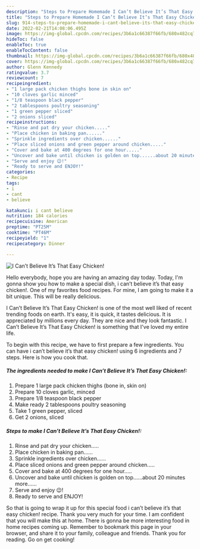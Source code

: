 ```yaml
---
description: "Steps to Prepare Homemade I Can’t Believe It’s That Easy Chicken!"
title: "Steps to Prepare Homemade I Can’t Believe It’s That Easy Chicken!"
slug: 914-steps-to-prepare-homemade-i-cant-believe-its-that-easy-chicken
date: 2022-02-21T14:08:06.495Z
image: https://img-global.cpcdn.com/recipes/3b6a1c66387f66fb/680x482cq70/i-cant-believe-its-that-easy-chicken-recipe-main-photo.jpg
hideToc: false
enableToc: true
enableTocContent: false
thumbnail: https://img-global.cpcdn.com/recipes/3b6a1c66387f66fb/680x482cq70/i-cant-believe-its-that-easy-chicken-recipe-main-photo.jpg
cover: https://img-global.cpcdn.com/recipes/3b6a1c66387f66fb/680x482cq70/i-cant-believe-its-that-easy-chicken-recipe-main-photo.jpg
author: Glenn Kennedy
ratingvalue: 3.7
reviewcount: 7
recipeingredient:
- "1 large pack chicken thighs bone in skin on"
- "10 cloves garlic minced"
- "1/8 teaspoon black pepper"
- "2 tablespoons poultry seasoning"
- "1 green pepper sliced"
- "2 onions sliced"
recipeinstructions:
- "Rinse and pat dry your chicken....."
- "Place chicken in baking pan......"
- "Sprinkle ingredients over chicken......"
- "Place sliced onions and green pepper around chicken....."
- "Cover and bake at 400 degrees for one hour....."
- "Uncover and bake until chicken is golden on top......about 20 minutes more......"
- "Serve and enjoy 😉!"
- "Ready to serve and ENJOY!"
categories:
- Recipe
tags:
- i
- cant
- believe

katakunci: i cant believe 
nutrition: 184 calories
recipecuisine: American
preptime: "PT25M"
cooktime: "PT46M"
recipeyield: "1"
recipecategory: Dinner

---
```



![I Can’t Believe It’s That Easy Chicken!](https://img-global.cpcdn.com/recipes/3b6a1c66387f66fb/680x482cq70/i-cant-believe-its-that-easy-chicken-recipe-main-photo.jpg)

Hello everybody, hope you are having an amazing day today. Today, I'm gonna show you how to make a special dish, i can’t believe it’s that easy chicken!. One of my favorites food recipes. For mine, I am going to make it a bit unique. This will be really delicious.



I Can’t Believe It’s That Easy Chicken! is one of the most well liked of recent trending foods on earth. It's easy, it is quick, it tastes delicious. It is appreciated by millions every day. They are nice and they look fantastic. I Can’t Believe It’s That Easy Chicken! is something that I've loved my entire life.


To begin with this recipe, we have to first prepare a few ingredients. You can have i can’t believe it’s that easy chicken! using 6 ingredients and 7 steps. Here is how you cook that.

<!--inarticleads1-->

##### The ingredients needed to make I Can’t Believe It’s That Easy Chicken!:

1. Prepare 1 large pack chicken thighs (bone in, skin on)
1. Prepare 10 cloves garlic, minced
1. Prepare 1/8 teaspoon black pepper
1. Make ready 2 tablespoons poultry seasoning
1. Take 1 green pepper, sliced
1. Get 2 onions, sliced




<!--inarticleads2-->

##### Steps to make I Can’t Believe It’s That Easy Chicken!:

1. Rinse and pat dry your chicken.....
1. Place chicken in baking pan......
1. Sprinkle ingredients over chicken......
1. Place sliced onions and green pepper around chicken.....
1. Cover and bake at 400 degrees for one hour.....
1. Uncover and bake until chicken is golden on top......about 20 minutes more......
1. Serve and enjoy 😉!
1. Ready to serve and ENJOY!



So that is going to wrap it up for this special food i can’t believe it’s that easy chicken! recipe. Thank you very much for your time. I am confident that you will make this at home. There is gonna be more interesting food in home recipes coming up. Remember to bookmark this page in your browser, and share it to your family, colleague and friends. Thank you for reading. Go on get cooking!
